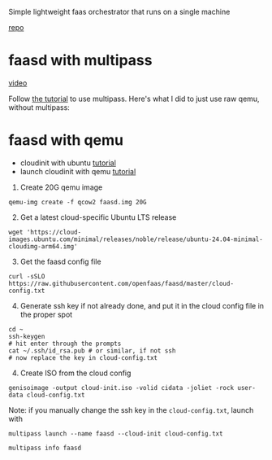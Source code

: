 Simple lightweight faas orchestrator that runs on a single machine

[repo](https://github.com/openfaas/faasd?tab=readme-ov-file)



# faasd with multipass
[video](https://www.youtube.com/watch?v=WX1tZoSXy8E)

Follow [the tutorial](https://github.com/openfaas/faasd/blob/master/docs/MULTIPASS.md) to use multipass. Here's what I did to just use raw qemu, without multipass:

# faasd with qemu
- cloudinit with ubuntu [tutorial](https://cloudinit.readthedocs.io/en/latest/tutorial/qemu.html)
- launch cloudinit with qemu [tutorial](https://cloudinit.readthedocs.io/en/latest/howto/launch_qemu.html#launch-qemu)


1. Create 20G qemu image
```shell
qemu-img create -f qcow2 faasd.img 20G
```

2. Get a latest cloud-specific Ubuntu LTS release
```shell
wget 'https://cloud-images.ubuntu.com/minimal/releases/noble/release/ubuntu-24.04-minimal-cloudimg-arm64.img'
```

3. Get the faasd config file
```shell
curl -sSLO https://raw.githubusercontent.com/openfaas/faasd/master/cloud-config.txt
```

4. Generate ssh key if not already done, and put it in the cloud config file in the proper spot
```shell
cd ~
ssh-keygen
# hit enter through the prompts
cat ~/.ssh/id_rsa.pub # or similar, if not ssh
# now replace the key in cloud-config.txt
```

4. Create ISO from the cloud config
```shell
genisoimage -output cloud-init.iso -volid cidata -joliet -rock user-data cloud-config.txt
```

Note: if you manually change the ssh key in the `cloud-config.txt`, launch with
```shell
multipass launch --name faasd --cloud-init cloud-config.txt
```

```shell
multipass info faasd
```

```shell
```

```shell
```

```shell
```

```shell
```
